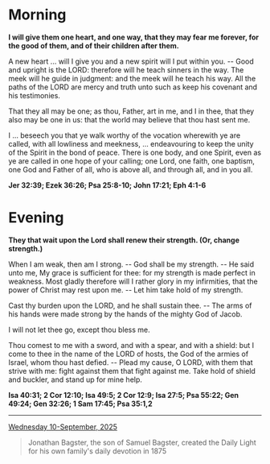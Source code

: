 # Morning

**I will give them one heart, and one way, that they may fear me forever, for the good of them, and of their children after them.**
 
A new heart ... will I give you and a new spirit will I put within you. -- Good and upright is the LORD: therefore will he teach sinners in the way. The meek will he guide in judgment: and the meek will he teach his way. All the paths of the LORD are mercy and truth unto such as keep his covenant and his testimonies.
 
That they all may be one; as thou, Father, art in me, and I in thee, that they also may be one in us: that the world may believe that thou hast sent me.
 
I ... beseech you that ye walk worthy of the vocation wherewith ye are called, with all lowliness and meekness, ... endeavouring to keep the unity of the Spirit in the bond of peace. There is one body, and one Spirit, even as ye are called in one hope of your calling; one Lord, one faith, one baptism, one God and Father of all, who is above all, and through all, and in you all.  

**Jer 32:39; Ezek 36:26; Psa 25:8-10; John 17:21; Eph 4:1-6**

# Evening

**They that wait upon the Lord shall renew their strength. (Or, change strength.)**
 
When I am weak, then am I strong. -- God shall be my strength. -- He said unto me, My grace is sufficient for thee: for my strength is made perfect in weakness. Most gladly therefore will I rather glory in my infirmities, that the power of Christ may rest upon me. -- Let him take hold of my strength.
 
Cast thy burden upon the LORD, and he shall sustain thee. -- The arms of his hands were made strong by the hands of the mighty God of Jacob.
 
I will not let thee go, except thou bless me.
 
Thou comest to me with a sword, and with a spear, and with a shield: but I come to thee in the name of the LORD of hosts, the God of the armies of Israel, whom thou hast defied. -- Plead my cause, O LORD, with them that strive with me: fight against them that fight against me. Take hold of shield and buckler, and stand up for mine help.  

**Isa 40:31; 2 Cor 12:10; Isa 49:5; 2 Cor 12:9; Isa 27:5; Psa 55:22; Gen 49:24; Gen 32:26; 1 Sam 17:45; Psa 35:1,2**

---

[Wednesday 10-September, 2025](https://t.me/s/daily_light)

> Jonathan Bagster, the son of Samuel Bagster, created the Daily Light for his own family's daily devotion in 1875

